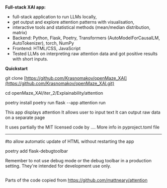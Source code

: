 **Full-stack XAI app:**
- full-stack application to run LLMs locally,
- get output and explore attention patterns with visualisation,
- interactive tools and statistical methods (mean/median distribution, matrix)
- Backend: Python, Flask, Poetry, Transformers (AutoModelForCausalLM, AutoTokenizer), torch, NumPy
- Frontend: HTML/CSS, JavaScript
- Tested LLMs on interpreting raw attention data and got positive results with short inputs.


**Quickstart**

git clone [https://github.com/Krasnomakov/openMaze_XAI](https://github.com/Krasnomakov/openMaze_XAI.git)

cd openMaze_XAI/iter_2/Explainability/attention

poetry install 
poetry run flask --app attention run 


This app displays attention 
It allows user to input text 
It can output raw data on a separate page 

It uses partially the MIT licensed code by ....
More info in pyproject.toml file 

---

#to allow automatic update of HTML without restarting the app

poetry add flask-debugtoolbar 

Remember to not use debug mode or the debug toolbar in a production setting. They're intended for development use only.

##

Parts of the code copied from https://github.com/mattneary/attention
